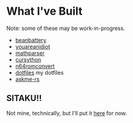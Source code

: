 # What I've Built

Note: some of these may be work-in-progress.

* [beanbattery](https://github.com/BeanwareHQ/beanbattery)
* [youareanidiot](https://github.com/ezntek/youareanidiot)
* [mathparser](https://github.com/ezntek/mathparser)
* [cursython](https://github.com/ezntek/cursython)
* [n64romconvert](https://github.com/ezntek/n64romconvert)
* [dotfiles](https://github.com/ezntek/dotfiles) my dotfiles
* [askme-rs](https://github.com/DaringCuteSeal/askme-rs)

## SITAKU!!

Not mine, technically, but I'll put it [here](/sitaku) for now.
